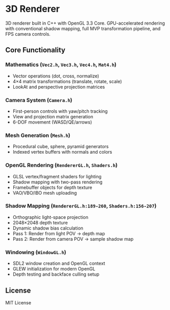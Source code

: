 # 3D Renderer

3D renderer built in C++ with OpenGL 3.3 Core. GPU-accelerated rendering with conventional shadow mapping, full MVP transformation pipeline, and FPS camera controls.

## Core Functionality

### **Mathematics** (`Vec2.h`, `Vec3.h`, `Vec4.h`, `Mat4.h`)
- Vector operations (dot, cross, normalize)
- 4×4 matrix transformations (translate, rotate, scale)
- LookAt and perspective projection matrices

### **Camera System** (`Camera.h`)
- First-person controls with yaw/pitch tracking
- View and projection matrix generation
- 6-DOF movement (WASD/QE/arrows)

### **Mesh Generation** (`Mesh.h`)
- Procedural cube, sphere, pyramid generators
- Indexed vertex buffers with normals and colors

### **OpenGL Rendering** (`RendererGL.h`, `Shaders.h`)
- GLSL vertex/fragment shaders for lighting
- Shadow mapping with two-pass rendering
- Framebuffer objects for depth texture
- VAO/VBO/IBO mesh uploading

### **Shadow Mapping** (`RendererGL.h:189-260`, `Shaders.h:156-207`)
- Orthographic light-space projection
- 2048×2048 depth texture
- Dynamic shadow bias calculation
- Pass 1: Render from light POV → depth map
- Pass 2: Render from camera POV → sample shadow map

### **Windowing** (`WindowGL.h`)
- SDL2 window creation and OpenGL context
- GLEW initialization for modern OpenGL
- Depth testing and backface culling setup

## License

MIT License
